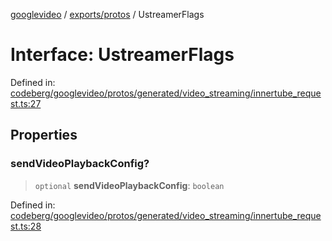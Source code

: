 [googlevideo](../../../README.md) / [exports/protos](../README.md) / UstreamerFlags

# Interface: UstreamerFlags

Defined in: [codeberg/googlevideo/protos/generated/video\_streaming/innertube\_request.ts:27](https://github.com/LuanRT/googlevideo/blob/19854137cadaf49fd755394883dfd7fe5fdaba20/protos/generated/video_streaming/innertube_request.ts#L27)

## Properties

### sendVideoPlaybackConfig?

> `optional` **sendVideoPlaybackConfig**: `boolean`

Defined in: [codeberg/googlevideo/protos/generated/video\_streaming/innertube\_request.ts:28](https://github.com/LuanRT/googlevideo/blob/19854137cadaf49fd755394883dfd7fe5fdaba20/protos/generated/video_streaming/innertube_request.ts#L28)

